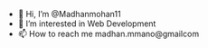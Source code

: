 - 👋 Hi, I’m @Madhanmohan11
- 👀 I’m interested in Web Development
- 📫 How to reach me madhan.mmano@gmailcom
 

<!---
Madhanmohan11/Madhanmohan11 is a ✨ special ✨ repository because its `README.md` (this file) appears on your GitHub profile.
You can click the Preview link to take a look at your changes.
--->
